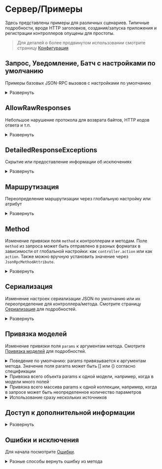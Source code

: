 # Сервер/Примеры

Здесь представлены примеры для различных сценариев. Типичные подробности, вроде HTTP заголовков, создания/запуска приложения и регистрации контроллеров опущены для простоты.

> Для деталей о более продвинутом использовании смотрите страницу [Конфигурация](configuration)

##  Запрос, Уведомление, Батч с настройками по умолчанию

Примеры базовых JSON-RPC вызовов с настройками по умолчанию
<details>
<summary>Развернуть</summary>

> `Program.cs`
```cs
builder.Services.AddJsonRpcServer();

app.UseJsonRpc();
```

> `EchoController.cs`
```cs
public class EchoController : JsonRpcControllerBase
{
    public string ToLower(string value) => value.ToLowerInvariant();
}
```

<table>
<tr>
    <td>
        Запрос
    </td>
    <td>
        Ответ
    </td>
</tr>

<tr>

<td valign="top">

JSON-RPC Запрос
```http
POST /api/jsonrpc HTTP/1.1
Content-Type: application/json; charset=utf-8
```
```json
{
    "id": 1,
    "method": "echo.to_lower",
    "params": {
        "value": "TEST"
    },
    "jsonrpc": "2.0"
}
```

</td>
<td valign="top">

Стандартный ответ
```http
HTTP/1.1 200 OK
Content-Type: application/json; charset=utf-8
```
```json
{
    "id": 1,
    "result": "test",
    "jsonrpc": "2.0"
}
```

</td>
</tr>

<tr>

<td valign="top">

JSON-RPC Уведомление
```http
POST /api/jsonrpc HTTP/1.1
Content-Type: application/json; charset=utf-8
```
```json
{
    "method": "echo.to_lower",
    "params": {
        "value": "TEST"
    },
    "jsonrpc": "2.0"
}
```

</td>
<td valign="top">

Ответ отсутствует согласно спецификации
```http
HTTP/1.1 200 OK
Content-Length: 0
```

</td>
</tr>

<tr>

<td valign="top">

JSON-RPC Батч
```http
POST /api/jsonrpc HTTP/1.1
Content-Type: application/json; charset=utf-8
```
```json
[
    {
        "id": 1,
        "method": "echo.to_lower",
        "params": {
            "value": "REQUEST WITH ID AS NUMBER"
        },
        "jsonrpc": "2.0"
    },
    {
        "id": "abc",
        "method": "echo.to_lower",
        "params": {
            "value": "REQUEST WITH ID AS STRING"
        },
        "jsonrpc": "2.0"
    },
    {
        "id": null,
        "method": "echo.to_lower",
        "params": {
            "value": "REQUEST WITH NULL ID"
        },
        "jsonrpc": "2.0"
    },
    {
        "method": "echo.to_lower",
        "params": {
            "value": "NOTIFICATION, NO RESPONSE EXPECTED"
        },
        "jsonrpc": "2.0"
    }
]
```

</td>
<td valign="top">

Ответы для всех вызовов кроме уведомлений
```http
HTTP/1.1 200 OK
Content-Type: application/json; charset=utf-8
```
```json
[
    {
        "id": 1,
        "result": "request with id as number",
        "jsonrpc": "2.0"
    },
    {
        "id": "abc",
        "result": "request with id as string",
        "jsonrpc": "2.0"
    },
    {
        "id": null,
        "result": "request with null id",
        "jsonrpc": "2.0"
    }
]
```

</td>
</tr>


</table>
</details>


## AllowRawResponses

Небольшое нарушение протокола для возврата байтов, HTTP кодов ответа и т.п.
<details>
<summary>Развернуть</summary>

> `Program.cs`
```cs
builder.Services.AddJsonRpcServer(static options => options.AllowRawResponses = true);

app.UseJsonRpc();
```

> `DataController.cs`
```cs
public class DataController : JsonRpcControllerBase
{
    public IActionResult GetBytes(int count)
    {
        var bytes = Enumerable.Range(0, count).Select(static x => (byte) x).ToArray();
        return new FileContentResult(bytes, "application/octet-stream");
    }

    public IActionResult RedirectTo(string url) => RedirectPermanent(url);
}
```

<table>
<tr>
    <td>
        Запрос
    </td>
    <td>
        Ответ
    </td>
</tr>

<tr>

<td valign="top">

Запрос GetBytes
```http
POST /api/jsonrpc HTTP/1.1
Content-Type: application/json; charset=utf-8
```
```json
{
    "id": 1,
    "method": "data.get_bytes",
    "params": {
        "count": 100
    },
    "jsonrpc": "2.0"
}
```

</td>
<td valign="top">

Неизмененные байты в ответе
```http
HTTP/1.1 200 OK
Content-Type: application/octet-stream
Content-Length: 100
```
```
�

 !"#$%&'()*+,-./0123456789:;<=>?@ABCDEFGHIJKLMNOPQRSTUVWXYZ[\]^_`abc
```

</td>
</tr>

<tr>

<td valign="top">

Запрос RedirectTo
```http
POST /api/jsonrpc HTTP/1.1
Content-Type: application/json; charset=utf-8
```
```json
{
    "id": 1,
    "method": "data.redirect_to",
    "params": {
        "url": "https://google.com"
    },
    "jsonrpc": "2.0"
}
```

</td>
<td valign="top">

HTTP Redirect
```http
HTTP/1.1 301 Moved Permanently
Content-Length: 0
Location: https://google.com
```

</td>
</tr>

<tr>

<td valign="top">

JSON-RPC Батч
```http
POST /api/jsonrpc HTTP/1.1
Content-Type: application/json; charset=utf-8
```
```json
[
    {
        "id": 1,
        "method": "data.get_bytes",
        "params": {
            "count": 100
        },
        "jsonrpc": "2.0"
    }
]
```

</td>
<td valign="top">

JSON-RPC Ошибка
```http
HTTP/1.1 200 OK
Content-Type: application/json; charset=utf-8
```
```json
[
    {
        "id": 1,
        "error": {
            "code": -32001,
            "message": "Server error",
            "data": {
                "type": "Tochka.JsonRpc.Server.Exceptions.JsonRpcServerException",
                "message": "Raw responses are not allowed in batch requests",
                "details": null
            }
        },
        "jsonrpc": "2.0"
    }
]
```

</td>
</tr>


</table>
</details>


## DetailedResponseExceptions

Скрытие или предоставление информации об исключениях
<details>
<summary>Развернуть</summary>

> `Program.cs`
```cs
builder.Services.AddJsonRpcServer(static options => options.DetailedResponseExceptions = /* true или false */);

app.UseJsonRpc();
```

> `ErrorController.cs`
```cs
public class ErrorController : JsonRpcControllerBase
{
    public string Fail() => throw new NotImplementedException("exception message");
}
```

<table>
<tr>
    <td>
        Запрос
    </td>
    <td>
        Ответ
    </td>
</tr>

<tr>

<td valign="top">

Запрос
```http
POST /api/jsonrpc HTTP/1.1
Content-Type: application/json; charset=utf-8
```
```json
{
    "id": 1,
    "method": "error.fail",
    "params": null,
    "jsonrpc": "2.0"
}
```

</td>
<td valign="top">

details равно null, если `DetailedResponseExceptions` равен **false**
```http
HTTP/1.1 200 OK
Content-Type: application/json; charset=utf-8
```
```json
{
    "id": 1,
    "error": {
        "code": -32000,
        "message": "Server error",
        "data": {
            "type": "System.NotImplementedException",
            "message": "exception message",
            "details": null
        }
    },
    "jsonrpc": "2.0"
}
```

</td>
</tr>

<tr>

<td valign="top">

Запрос
```http
POST /api/jsonrpc HTTP/1.1
Content-Type: application/json; charset=utf-8
```
```json
{
    "id": 1,
    "method": "error.fail",
    "params": null,
    "jsonrpc": "2.0"
}
```

</td>
<td valign="top">

`exception.ToString()` в поле details, если `DetailedResponseExceptions` равен **true**
```http
HTTP/1.1 200 OK
Content-Type: application/json; charset=utf-8
```
```json
{
    "id": 1,
    "error": {
        "code": -32000,
        "message": "Server error",
        "data": {
            "type": "System.NotImplementedException",
            "message": "exception message",
            "details": "System.NotImplementedException: exception message\r\n   at Application.Controllers.ErrorController.Fail() in C:\\Path\\To\\Application\\Controllers\\ErrorController.cs:line 7\r\n   at lambda_method6(Closure , Object , Object[] )\r\n   at Microsoft.AspNetCore.Mvc.Infrastructure.ActionMethodExecutor.SyncObjectResultExecutor.Execute(IActionResultTypeMapper mapper, ObjectMethodExecutor executor, Object controller, Object[] arguments)\r\n   at Microsoft.AspNetCore.Mvc.Infrastructure.ControllerActionInvoker.InvokeActionMethodAsync()\r\n   at Microsoft.AspNetCore.Mvc.Infrastructure.ControllerActionInvoker.Next(State& next, Scope& scope, Object& state, Boolean& isCompleted)\r\n   at Microsoft.AspNetCore.Mvc.Infrastructure.ControllerActionInvoker.InvokeNextActionFilterAsync()\r\n--- End of stack trace from previous location ---\r\n   at Microsoft.AspNetCore.Mvc.Infrastructure.ControllerActionInvoker.Rethrow(ActionExecutedContextSealed context)\r\n   at Microsoft.AspNetCore.Mvc.Infrastructure.ControllerActionInvoker.Next(State& next, Scope& scope, Object& state, Boolean& isCompleted)\r\n   at Microsoft.AspNetCore.Mvc.Infrastructure.ControllerActionInvoker.InvokeInnerFilterAsync()\r\n--- End of stack trace from previous location ---\r\n   at Microsoft.AspNetCore.Mvc.Infrastructure.ResourceInvoker.<InvokeNextExceptionFilterAsync>g__Awaited|26_0(ResourceInvoker invoker, Task lastTask, State next, Scope scope, Object state, Boolean isCompleted)"
        }
    },
    "jsonrpc": "2.0"
}
```

</td>
</tr>


</table>
</details>


## Маршрутизация

Переопределение маршрутизации через глобальную настройку или атрибут
<details>
<summary>Развернуть</summary>

Все обработчики JSON-RPC должны иметь одинаковый префикс адреса (по умолчанию `/api/jsonrpc`), чтобы отличать их от REST запросов, если оба API используются в одном проекте. Если префикс не указан явно в адресе обработчика, то он будет добавлен автоматически. Для обработчиков, у которых адрес не указан вручную, префикс будет использоваться как полный адрес (без части `/controllerName`).

Изменение адреса по умолчанию и переопределение его для контроллера или метода:
> `Program.cs`
```cs
builder.Services.AddJsonRpcServer(static options => options.RoutePrefix = "/public_api");

app.UseJsonRpc();
```

> `UsersController.cs`
```cs
/* Переопределение через [Route] также доступно здесь */
public class UsersController : JsonRpcControllerBase
{
    public List<string> GetNames() => new() { "Alice", "Bob" };

    [Route("/admin_api")] // добавить пользователя в БД и вернуть ID
    public Guid Create(string name) => Guid.NewGuid();
}
```

<table>
<tr>
    <td>
        Запрос
    </td>
    <td>
        Ответ
    </td>
</tr>

<tr>

<td valign="top">

Запрос GetNames по адресу по умолчанию
```http
POST /public_api HTTP/1.1
Content-Type: application/json; charset=utf-8
```
```json
{
    "id": 1,
    "method": "users.get_names",
    "params": null,
    "jsonrpc": "2.0"
}
```

</td>
<td valign="top">

Обычный ответ
```http
HTTP/1.1 200 OK
Content-Type: application/json; charset=utf-8
```
```json
{
    "id": 1,
    "result": [
        "Alice",
        "Bob"
    ],
    "jsonrpc": "2.0"
}
```

</td>
</tr>

<tr>

<td valign="top">

Запрос Create на переопределенный адрес без установленного префикса
```http
POST /admin_api HTTP/1.1
Content-Type: application/json; charset=utf-8
```
```json
{
    "id": 1,
    "method": "users.create",
    "params": {
        "name": "Charlie"
    },
    "jsonrpc": "2.0"
}
```

</td>
<td valign="top">

Ответ с ошибкой 404
```http
HTTP/1.1 404 Not Found
Content-Length: 0
```

</td>
</tr>

<tr>

<td valign="top">

Запрос Create на переопределенный адрес с установленным префиксом
```http
POST /public_api/admin_api HTTP/1.1
Content-Type: application/json; charset=utf-8
```
```json
{
    "id": 1,
    "method": "users.create",
    "params": {
        "name": "Charlie"
    },
    "jsonrpc": "2.0"
}
```

</td>
<td valign="top">

Обычный ответ
```http
HTTP/1.1 200 OK
Content-Type: application/json; charset=utf-8
```
```json
{
    "id": 1,
    "result": "82a160a8-ad1d-472f-84d3-569b1514f384",
    "jsonrpc": "2.0"
}
```

</td>
</tr>

</table>
</details>


## Method

Изменение привязки поля `method` к контроллерам и методам. Поле `method` из запроса может быть отправлено в разных форматах в зависимости от глобальной настройки: как `controller.action` или как `action`. Также можно вручную установить значение через `JsonRpcMethodAttribute`.

<details>
<summary>Развернуть</summary>


> `Program.cs`
```cs
builder.Services.AddJsonRpcServer(static options => options.DefaultMethodStyle = /* JsonRpcMethodStyle.ControllerAndAction или JsonRpcMethodStyle.ActionOnly */);

app.UseJsonRpc();
```

> `EchoController.cs`
```cs
/* Переопределение через [JsonRpcMethodStyle] также доступно здесь */
public class EchoController : JsonRpcControllerBase
{
    /* Переопределение через [JsonRpcMethodStyle] или [JsonRpcMethod] также доступно здесь */
    public string ToLower(string value) => value.ToLowerInvariant();

    [JsonRpcMethod("to upper")]
    public string ToUpper(string value) => value.ToUpperInvariant();
}
```

<table>
<tr>
    <td>
        Запрос
    </td>
    <td>
        Ответ
    </td>
</tr>

<tr>

<td valign="top">

Запрос со значением method в виде `controller.action` (`JsonRpcMethodStyle.ControllerAndAction`)
```http
POST /api/jsonrpc HTTP/1.1
Content-Type: application/json; charset=utf-8
```
```json
{
    "id": 1,
    "method": "echo.to_lower",
    "params": {
        "value": "TEST"
    },
    "jsonrpc": "2.0"
}
```

</td>
<td valign="top">

Ответ от `EchoController.ToLower`
```http
HTTP/1.1 200 OK
Content-Type: application/json; charset=utf-8
```
```json
{
    "id": 1,
    "result": "test",
    "jsonrpc": "2.0"
}
```

</td>
</tr>

<tr>

<td valign="top">

Запрос со значением method в виде `action` (`JsonRpcMethodStyle.ActionOnly`)
```http
POST /api/jsonrpc HTTP/1.1
Content-Type: application/json; charset=utf-8
```
```json
{
    "id": 1,
    "method": "to_lower",
    "params": {
        "value": "TEST"
    },
    "jsonrpc": "2.0"
}
```

</td>
<td valign="top">

Ответ от `EchoController.ToLower`
```http
HTTP/1.1 200 OK
Content-Type: application/json; charset=utf-8
```
```json
{
    "id": 1,
    "result": "test",
    "jsonrpc": "2.0"
}
```

</td>
</tr>

<tr>

<td valign="top">

Запрос с установленным вручную значением method (установлено через `JsonRpcMethodAttribute`)
```http
POST /api/jsonrpc HTTP/1.1
Content-Type: application/json; charset=utf-8
```
```json
{
    "id": 1,
    "method": "to upper",
    "params": {
        "value": "test"
    },
    "jsonrpc": "2.0"
}
```

</td>
<td valign="top">

Response from `EchoController.ToUpper`
```http
HTTP/1.1 200 OK
Content-Type: application/json; charset=utf-8
```
```json
{
    "id": 1,
    "result": "TEST",
    "jsonrpc": "2.0"
}
```

</td>
</tr>


</table>
</details>


## Сериализация

Изменение настроек сериализации JSON по умолчанию или их переопределение для контроллера/метода. Смотрите страницу [Сериализация](serialization) для подробностей.

<details>
<summary>Развернуть</summary>

Обратите внимание как сериализация влияет на поля `params` и `method`.
> `Program.cs`
```cs
// Вы также можете использовать настройки из класса JsonRpcSerializerOptions
var jsonSerializerOptions = new JsonSerializerOptions { PropertyNamingPolicy = JsonNamingPolicy.CamelCase };
builder.Services.AddJsonRpcServer(options => options.DefaultDataJsonSerializerOptions = jsonSerializerOptions);

// Провайдер настроек для использования в JsonRpcSerializerOptionsAttribute
builder.Services.AddSingleton<IJsonSerializerOptionsProvider, SnakeCaseJsonSerializerOptionsProvider>();

app.UseJsonRpc();
```

> `SimpleCalcController.cs`
```cs
/* Переопределение через [JsonRpcSerializerOptions] также доступно здесь */
public class SimpleCalcController : JsonRpcControllerBase
{
    public object SubtractIntegers(int firstValue, int secondValue) => new
    {
        firstValue,
        secondValue,
        firstMinusSecond = firstValue - secondValue
    };

    // ВАЖНО: SnakeCaseJsonSerializerOptionsProvider Должен быть зарегистрирован в DI как IJsonSerializerOptionsProvider
    [JsonRpcSerializerOptions(typeof(SnakeCaseJsonSerializerOptionsProvider))]
    public object AddIntegers(int firstValue, int secondValue) => new
    {
        firstValue,
        secondValue,
        firstPlusSecond = firstValue + secondValue
    };
}
```

<table>
<tr>
    <td>
        Запрос
    </td>
    <td>
        Ответ
    </td>
</tr>

<tr>

<td valign="top">

Запрос с camelCase
```http
POST /api/jsonrpc HTTP/1.1
Content-Type: application/json; charset=utf-8
```
```json
{
    "id": 1,
    "method": "simpleCalc.subtractIntegers",
    "params": {
        "firstValue": 42,
        "secondValue": 38
    },
    "jsonrpc": "2.0"
}
```

</td>
<td valign="top">

Ответ с camelCase
```http
HTTP/1.1 200 OK
Content-Type: application/json; charset=utf-8
```
```json
{
    "id": 1,
    "result": {
        "firstValue": 42,
        "secondValue": 38,
        "firstMinusSecond": 4
    },
    "jsonrpc": "2.0"
}
```

</td>
</tr>

<tr>

<td valign="top">

Запрос со snake_case
```http
POST /api/jsonrpc HTTP/1.1
Content-Type: application/json; charset=utf-8
```
```json
{
    "id": 1,
    "method": "simple_calc.add_integers",
    "params": {
        "first_value": 42,
        "second_value": 38
    },
    "jsonrpc": "2.0"
}
```

</td>
<td valign="top">

Ответ со snake_case
```http
HTTP/1.1 200 OK
Content-Type: application/json; charset=utf-8
```
```json
{
    "id": 1,
    "result": {
        "first_value": 42,
        "second_value": 38,
        "first_plus_second": 80
    },
    "jsonrpc": "2.0"
}
```

</td>
</tr>


</table>
</details>


## Привязка моделей

Изменение привязки поля `params` к аргументам метода. Смотрите [Привязка моделей](binding) для подробностей.

<details>
<summary>Поведение по умолчанию: params привязывается к аргументам метода. Значение поля params может быть [] или {} согласно спецификации</summary>

<table>
<tr>
    <td>
        Запрос
    </td>
    <td>
        Метод
    </td>
</tr>

<tr>

<td valign="top">

В запросе объект с двумя полями
```http
POST /api/jsonrpc HTTP/1.1
Content-Type: application/json; charset=utf-8
```
```json
{
    "id": 1,
    "method": "foo",
    "params": {
        "bar": 1,
        "baz": "test"
    },
    "jsonrpc": "2.0"
}
```

</td>
<td valign="top">

`params` привязывается к аргументам метода по именам
```cs
public void Foo(int bar, string baz)
{
    // bar == 1
    // baz == "test"
}
```

</td>
</tr>

<tr>

<td valign="top">

В запросе массив с двумя элементами
```http
POST /api/jsonrpc HTTP/1.1
Content-Type: application/json; charset=utf-8
```
```json
{
    "id": 1,
    "method": "foo",
    "params": [
        1,
        "test"
    ],
    "jsonrpc": "2.0"
}
```

</td>
<td valign="top">

`params` привязывается к аргументам метода по индексам
```cs
public void Foo(int bar, string baz)
{
    // bar == 1
    // baz == "test"
}
```

</td>
</tr>


</table>
</details>


<details>
<summary>Привязка всего объекта params к одной модели, например, когда в модели много полей</summary>

<table>
<tr>
    <td>
        Запрос
    </td>
    <td>
        Метод
    </td>
</tr>

<tr>

<td valign="top">

В запросе объект с двумя полями
```http
POST /api/jsonrpc HTTP/1.1
Content-Type: application/json; charset=utf-8
```
```json
{
    "id": 1,
    "method": "foo",
    "params": {
        "bar": 1,
        "baz": "test"
    },
    "jsonrpc": "2.0"
}
```

</td>
<td valign="top">

`params` привязывается к одному аргументу метода
```cs
public record Data(int Bar, string Baz);

public void Foo([FromParams(BindingStyle.Object)] Data data)
{
    // data.Bar == 1
    // data.Baz == "test"
}
```

</td>
</tr>

<tr>

<td valign="top">

В запросе массив с двумя элементами
```http
POST /api/jsonrpc HTTP/1.1
Content-Type: application/json; charset=utf-8
```
```json
{
    "id": 1,
    "method": "foo",
    "params": [
        1,
        "test"
    ],
    "jsonrpc": "2.0"
}
```

</td>
<td valign="top">

Ошибка, потому что элементы массива не могут быть привязаны к полям объекта
```cs
public record Data(int Bar, string Baz);

public void Foo([FromParams(BindingStyle.Object)] Data data)
{
    // не работает для массива `params`
}
```
```json
{
    "id": "123",
    "error": {
        "code": -32602,
        "message": "Invalid params",
        "data": {
            "data": [
                "Error while binding value by JSON key = [params] - Can't bind array to object parameter"
            ]
        }
    },
    "jsonrpc": "2.0"
}
```

</td>
</tr>


</table>

</details>


<details>
<summary>Привязка всего массива params к одной коллекции, например, когда в запросе может быть неопределенное количество параметров</summary>

<table>
<tr>
    <td>
        Запрос
    </td>
    <td>
        Метод
    </td>
</tr>

<tr>

<td valign="top">

В запросе объект с двумя полями
```http
POST /api/jsonrpc HTTP/1.1
Content-Type: application/json; charset=utf-8
```
```json
{
    "id": 1,
    "method": "foo",
    "params": {
        "bar": 1,
        "baz": 2
    },
    "jsonrpc": "2.0"
}
```

</td>
<td valign="top">

Ошибка, потому что поля объекта не могут быть привязаны к элементам массива
```cs
public void Foo([FromParams(BindingStyle.Array)] List<int> data)
{
    //  не работает для объекта `params`
}
```
```json
{
    "id": 1,
    "error": {
        "code": -32602,
        "message": "Invalid params",
        "data": {
            "data": [
                "Error while binding value by JSON key = [params] - Can't bind object to collection parameter"
            ]
        }
    },
    "jsonrpc": "2.0"
}
```

</td>
</tr>

<tr>

<td valign="top">

В запросе массив с двумя элементами
```http
POST /api/jsonrpc HTTP/1.1
Content-Type: application/json; charset=utf-8
```
```json
{
    "id": 1,
    "method": "foo",
    "params": [
        1,
        2
    ],
    "jsonrpc": "2.0"
}
```

</td>
<td valign="top">

Элементы массива привязываются к коллекции
```cs
public void Foo([FromParams(BindingStyle.Array)] List<int> data)
{
    // data[0] == 1
    // data[1] == 2
}
```

</td>
</tr>


</table>

</details>


<details>
<summary>Использование сразу нескольких источников</summary>

Также попробуйте значения по умолчанию, object, dynamic и собственную сериализацию...
```cs
public void Foo1(object bar, dynamic baz, [FromParams(BindingStyle.Object)] Data data, [FromServices] ICustomService service, CancellationToken token)
{
    // bar, baz привязываются по умолчанию
    // data привязывается согласно указанному поведению
    // service и token привязываются фреймворком
}

public void Foo2(int? bar, string baz = "default_value")
{
    // В запросе "params" может содержать nullable "bar" и полностью опустить поле "baz"
}
```

</details>

## Доступ к дополнительной информации

<details>
<summary>Развернуть</summary>

Для удобства добавлено несколько методов расширения для `HttpContext`. Полезно для использования в мидлварях и фильтрах.

Получение объекта JSON-RPC вызова:
```cs
var call = HttpContext.GetJsonRpcCall();

var id = (call as UntypedRequest)?.Id;
var method = call.Method;
var parameters = call.Params
```

Получение сырого JSON-RPC вызова в виде `JsonDocument`:
```cs
var rawCall = HttpContext.GetRawJsonRpcCall();

Console.WriteLine(rawCall.RootElement);
```

Получение объекта JSON-RPC ответа:
```cs
var call = HttpContext.GetJsonRpcResponse();

var id = (call as UntypedResponse)?.Id;
var result = call.Result
```

Проверка, является ли текущий вызов частью батч запроса:
```cs
var isBatch = HttpContext.JsonRpcRequestIsBatch();

if (isBatch)
{
    Console.WriteLine("This call is part of batch request!");
}
```

Ручная установка ответа. Осторожно: он может быть позже перезаписан фильтрами!
```cs
var response = new UntypedResponse(request.Id, result)

HttpContext.SetJsonRpcResponse(response);
```

</details>

## Ошибки и исключения

Для начала посмотрите [Ошибки](errors).

<details>
<summary>Разные способы вернуть ошибку из метода</summary>

Рассмотрим методы в данном контроллере. Ниже представлены примеры результатов их работы. HTTP заголовки опущены, код ответа всегда `200 OK`.

```cs
public record MyData(int Bar, string Baz);

public class FailController : JsonRpcControllerBase
{
    private readonly IJsonRpcErrorFactory jsonRpcErrorFactory;
    public FailController(IJsonRpcErrorFactory jsonRpcErrorFactory) => this.jsonRpcErrorFactory = jsonRpcErrorFactory;
    // методы представлены в примерах ниже
}
```

<table>
<tr>
    <td>
        Метод
    </td>
    <td>
        Запрос без DetailedResponseExceptions
    </td>
    <td>
        Запрос с DetailedResponseExceptions
    </td>
</tr>

<tr>

<td valign="top">

```cs
public void ThrowException() =>
    throw new DivideByZeroException("test");
```

</td>

<td valign="top">

```json
{
    "id": 1,
    "error": {
        "code": -32000,
        "message": "Server error",
        "data": {
            "type": "System.DivideByZeroException",
            "message": "test",
            "details": null
        }
    },
    "jsonrpc": "2.0"
}
```

</td>

<td valign="top">

```json
{
    "id": 1,
    "error": {
        "code": -32000,
        "message": "Server error",
        "data": {
            "type": "System.DivideByZeroException",
            "message": "test",
            "details": "System.DivideByZeroException: test\r\n   at Application.Controllers.FailController.ThrowException() ... (and the rest of the stack trace) ..."
        }
    },
    "jsonrpc": "2.0"
}
```

</td>
</tr>

<tr>

<td valign="top">

```cs
public IError Error() =>
    jsonRpcErrorFactory.Error(123,
        "error with custom data",
        new MyData(456, "baz"));
```

</td>

<td valign="top">

```json
{
    "id": 1,
    "error": {
        "code": 123,
        "message": "error with custom data",
        "data": {
            "bar": 456,
            "baz": "baz"
        }
    },
    "jsonrpc": "2.0"
}
```

</td>

<td valign="top">

без отличий

</td>
</tr>

<tr>

<td valign="top">

```cs
public IError PredefinedError()
{
    return jsonRpcErrorFactory.InvalidParams("oops");
    // или другие:
    //return jsonRpcErrorFactory.ParseError("oops");
    //return jsonRpcErrorFactory.InvalidRequest("oops");
}
```

</td>

<td valign="top">

```json
{
    "id": 1,
    "error": {
        "code": -32602,
        "message": "Invalid params",
        "data": "oops"
    },
    "jsonrpc": "2.0"
}
```

</td>

<td valign="top">

без отличий

</td>
</tr>

<tr>

<td valign="top">

```cs
public IActionResult MvcError() =>
    this.BadRequest(new MyData(123, "baz"));
```

</td>

<td valign="top">

```json
{
    "id": 1,
    "error": {
        "code": -32602,
        "message": "Invalid params",
        "data": {
            "bar": 123,
            "baz": "baz"
        }
    },
    "jsonrpc": "2.0"
}
```

</td>

<td valign="top">

без отличий

</td>
</tr>

<tr>

<td valign="top">

```cs
public IActionResult WrapExceptionManually()
{
    try
    {
        throw new DivideByZeroException("oops");
    }
    catch (Exception e)
    {
        var error = jsonRpcErrorFactory.Exception(e);
        return new ObjectResult(error);
    }

    return Ok();
}
```

</td>

<td valign="top">

```json
{
    "id": 1,
    "error": {
        "code": -32000,
        "message": "Server error",
        "data": {
            "type": "System.DivideByZeroException",
            "message": "oops",
            "details": null
        }
    },
    "jsonrpc": "2.0"
}
```

</td>

<td valign="top">

```json
{
    "id": 1,
    "error": {
        "code": -32000,
        "message": "Server error",
        "data": {
            "type": "System.DivideByZeroException",
            "message": "oops",
            "details": "System.DivideByZeroException: oops\r\n   at Application.Controllers.FailController.WrapExceptionManually() ... (and the rest of the stack trace) ..."
        }
    },
    "jsonrpc": "2.0"
}
```

</td>
</tr>

<tr>

<td valign="top">

```cs
public IError WrapHttpErrorManually()
{
    var innerException = new DivideByZeroException("inner!");
    var e = new ArgumentException("message!", innerException);
    return jsonRpcErrorFactory.HttpError(500, e);
}
```

</td>

<td valign="top">

```json
{
    "id": 1,
    "error": {
        "code": -32603,
        "message": "Internal error",
        "data": {
            "type": "System.ArgumentException",
            "message": "message!",
            "details": null
        }
    },
    "jsonrpc": "2.0"
}
```

</td>

<td valign="top">

```json
{
    "id": 1,
    "error": {
        "code": -32603,
        "message": "Internal error",
        "data": {
            "type": "System.ArgumentException",
            "message": "message!",
            "details": "System.ArgumentException: message!\r\n ---> System.DivideByZeroException: inner!\r\n   --- End of inner exception stack trace ---"
        }
    },
    "jsonrpc": "2.0"
}
```

</td>
</tr>

<tr>

<td valign="top">

```cs
public IError ManuallyCreateError() =>
    new Error<MyData>(123,
        "error with custom data",
        new MyData(456, "baz"));
```

</td>

<td valign="top">

```json
{
    "id": 1,
    "error": {
        "code": 123,
        "message": "error with custom data",
        "data": {
            "bar": 456,
            "baz": "baz"
        }
    },
    "jsonrpc": "2.0"
}
```

</td>

<td valign="top">

без отличий

</td>
</tr>

<tr>

<td valign="top">

```cs
public void ThrowErrorAsException()
{
    var error = jsonRpcErrorFactory.Error(123,
        "error with custom data",
        new MyData(456, "baz"));
    error.ThrowAsException();
}
```

</td>

<td valign="top">

```json
{
    "id": 1,
    "error": {
        "code": 123,
        "message": "error with custom data",
        "data": {
            "bar": 456,
            "baz": "baz"
        }
    },
    "jsonrpc": "2.0"
}
```

</td>

<td valign="top">

без отличий

</td>
</tr>


</table>

</details>
